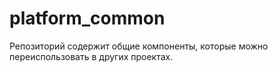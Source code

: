 # platform_common 

Репозиторий содержит общие компоненты, которые можно переиспользовать в других проектах.